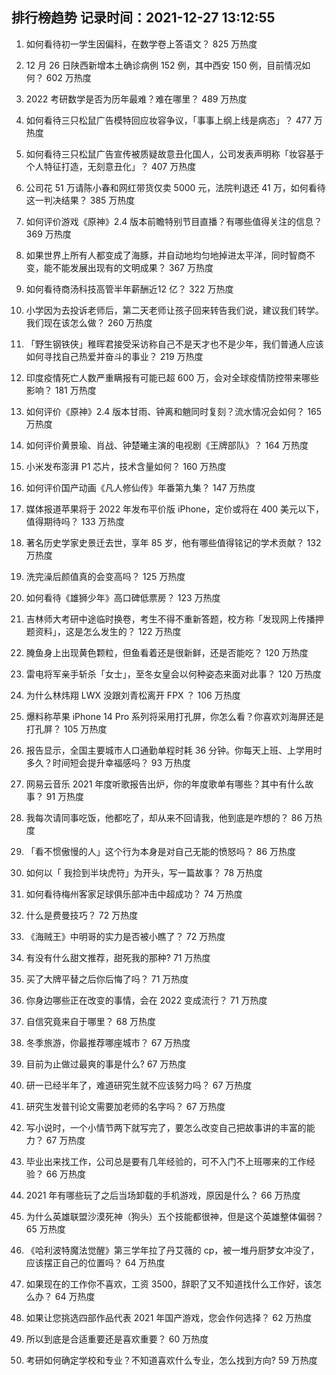 
## 排行榜趋势 记录时间：2021-12-27 13:12:55
  
  1. 如何看待初一学生因偏科，在数学卷上答语文？ 825 万热度
    
  2. 12 月 26 日陕西新增本土确诊病例 152 例，其中西安 150 例，目前情况如何？ 602 万热度
    
  3. 2022 考研数学是否为历年最难？难在哪里？ 489 万热度
    
  4. 如何看待三只松鼠广告模特回应妆容争议，「事事上纲上线是病态」？ 477 万热度
    
  5. 如何看待三只松鼠广告宣传被质疑故意丑化国人，公司发表声明称「妆容基于个人特征打造，无刻意丑化」？ 407 万热度
    
  6. 公司花 51 万请陈小春和网红带货仅卖 5000 元，法院判退还 41 万，如何看待这一判决结果？ 385 万热度
    
  7. 如何评价游戏《原神》2.4 版本前瞻特别节目直播？有哪些值得关注的信息？ 369 万热度
    
  8. 如果世界上所有人都变成了海豚，并自动地均匀地掉进太平洋，同时智商不变，能不能发展出现有的文明成果？ 367 万热度
    
  9. 如何看待商汤科技高管半年薪酬近12 亿？ 322 万热度
    
  10. 小学因为去投诉老师后，第二天老师让孩子回来转告我们说，建议我们转学。我们现在该怎么做？ 260 万热度
    
  11. 「野生钢铁侠」稚晖君接受采访称自己不是天才也不是少年，我们普通人应该如何寻找自己热爱并奋斗的事业？ 219 万热度
    
  12. 印度疫情死亡人数严重瞒报有可能已超  600 万，会对全球疫情防控带来哪些影响？ 181 万热度
    
  13. 如何评价《原神》2.4 版本甘雨、钟离和魈同时复刻？流水情况会如何？ 165 万热度
    
  14. 如何评价黄景瑜、肖战、钟楚曦主演的电视剧《王牌部队》？ 164 万热度
    
  15. 小米发布澎湃 P1 芯片，技术含量如何？ 160 万热度
    
  16. 如何评价国产动画《凡人修仙传》年番第九集？ 147 万热度
    
  17. 媒体报道苹果将于 2022 年发布平价版 iPhone，定价或将在 400 美元以下，值得期待吗？ 133 万热度
    
  18. 著名历史学家史景迁去世，享年 85 岁，他有哪些值得铭记的学术贡献？ 132 万热度
    
  19. 洗完澡后颜值真的会变高吗？ 125 万热度
    
  20. 如何看待《雄狮少年》高口碑低票房？ 123 万热度
    
  21. 吉林师大考研中途临时换卷，考生不得不重新答题，校方称「发现网上传播押题资料」，这是怎么发生的？ 122 万热度
    
  22. 腌鱼身上出现黄色颗粒，但鱼看着还是很新鲜，还是否能吃？ 120 万热度
    
  23. 雷电将军亲手斩杀「女士」，至冬女皇会以何种姿态来面对此事？ 120 万热度
    
  24. 为什么林炜翔 LWX 没跟刘青松离开 FPX ？ 106 万热度
    
  25. 爆料称苹果 iPhone 14 Pro 系列将采用打孔屏，你怎么看？你喜欢刘海屏还是打孔屏？ 105 万热度
    
  26. 报告显示，全国主要城市人口通勤单程时耗 36 分钟。你每天上班、上学用时多久？时间短会提升幸福感吗？ 93 万热度
    
  27. 网易云音乐 2021 年度听歌报告出炉，你的年度歌单有哪些？其中有什么故事？ 91 万热度
    
  28. 我每次请同事吃饭，他都吃了，却从来不回请我，他到底是咋想的？ 86 万热度
    
  29. 「看不惯傲慢的人」这个行为本身是对自己无能的愤怒吗？ 86 万热度
    
  30. 如何以「 我捡到半块虎符」为开头，写一篇故事？ 78 万热度
    
  31. 如何看待梅州客家足球俱乐部冲击中超成功？ 74 万热度
    
  32. 什么是费曼技巧？ 72 万热度
    
  33. 《海贼王》中明哥的实力是否被小瞧了？ 72 万热度
    
  34. 有没有什么甜文推荐，甜死我的那种? 71 万热度
    
  35. 买了大牌平替之后你后悔了吗？ 71 万热度
    
  36. 你身边哪些正在改变的事情，会在 2022 变成流行？ 71 万热度
    
  37. 自信究竟来自于哪里？ 68 万热度
    
  38. 冬季旅游，你最推荐哪座城市？ 67 万热度
    
  39. 目前为止做过最爽的事是什么? 67 万热度
    
  40. 研一已经半年了，难道研究生就不应该努力吗？ 67 万热度
    
  41. 研究生发普刊论文需要加老师的名字吗？ 67 万热度
    
  42. 写小说时，一个小情节两下就写完了，要怎么改变自己把故事讲的丰富的能力？ 67 万热度
    
  43. 毕业出来找工作，公司总是要有几年经验的，可不入门不上班哪来的工作经验？ 66 万热度
    
  44. 2021 年有哪些玩了之后当场卸载的手机游戏，原因是什么？ 66 万热度
    
  45. 为什么英雄联盟沙漠死神（狗头）五个技能都很神，但是这个英雄整体偏弱？ 65 万热度
    
  46. 《哈利波特魔法觉醒》第三学年拉了丹艾薇的 cp，被一堆丹厨梦女冲没了，应该摆正自己的位置吗？ 64 万热度
    
  47. 如果现在的工作你不喜欢，工资 3500，辞职了又不知道找什么工作好，该怎么办？ 64 万热度
    
  48. 如果让您挑选四部作品代表 2021 年国产游戏，您会作何选择？ 62 万热度
    
  49. 所以到底是合适重要还是喜欢重要？ 60 万热度
    
  50. 考研如何确定学校和专业？不知道喜欢什么专业，怎么找到方向? 59 万热度
    